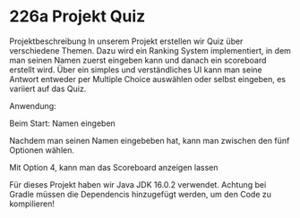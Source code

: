 # 226a Projekt Quiz

Projektbeschreibung
In unserem Projekt erstellen wir Quiz über verschiedene Themen. 
Dazu wird ein Ranking System implementiert, in dem man seinen Namen zuerst eingeben kann und danach ein scoreboard erstellt wird. 
Über ein simples und verständliches UI kann man seine Antwort entweder per Multiple Choice auswählen oder selbst eingeben, es variiert auf das Quiz.


Anwendung:

Beim Start:		Namen eingeben
 
Nachdem man seinen Namen eingebeben hat, kann man zwischen den fünf Optionen wählen. 

Mit Option 4, kann man das Scoreboard anzeigen lassen
 

Für dieses Projekt haben wir Java JDK 16.0.2 verwendet. 
Achtung bei Gradle müssen die Dependencis hinzugefügt werden, um den Code zu kompilieren!
